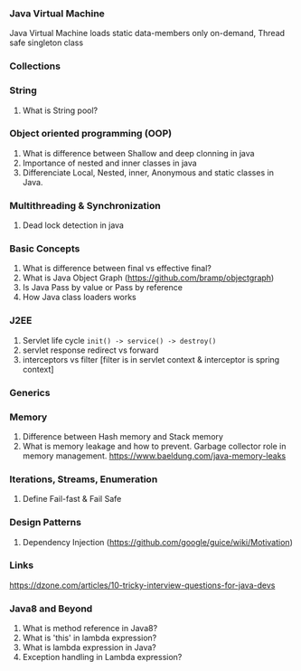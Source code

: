 ### Java Virtual Machine
Java Virtual Machine loads static data-members only on-demand, Thread safe singleton class

### Collections

### String
1. What is String pool?

### Object oriented programming (OOP)
1. What is difference between Shallow and deep clonning in java
2. Importance of nested and inner classes in java
3. Differenciate Local, Nested, inner, Anonymous and static classes in Java.

### Multithreading & Synchronization
1. Dead lock detection in java

### Basic Concepts
1. What is difference between final vs effective final?
2. What is Java Object Graph (https://github.com/bramp/objectgraph)
3. Is Java Pass by value or Pass by reference
4. How Java class loaders works

### J2EE
1. Servlet life cycle `init() -> service() -> destroy()`
2. servlet response redirect vs forward
3. interceptors vs filter [filter is in servlet context & interceptor is spring context]

### Generics

### Memory
1. Difference between Hash memory and Stack memory
2. What is memory leakage and how to prevent. Garbage collector role in memory management. https://www.baeldung.com/java-memory-leaks

### Iterations, Streams, Enumeration
1. Define Fail-fast & Fail Safe

### Design Patterns
1. Dependency Injection (https://github.com/google/guice/wiki/Motivation)

### Links
https://dzone.com/articles/10-tricky-interview-questions-for-java-devs

### Java8 and Beyond
1. What is method reference in Java8?
2. What is 'this' in lambda expression?
3. What is lambda expression in Java?
4. Exception handling in Lambda expression?
